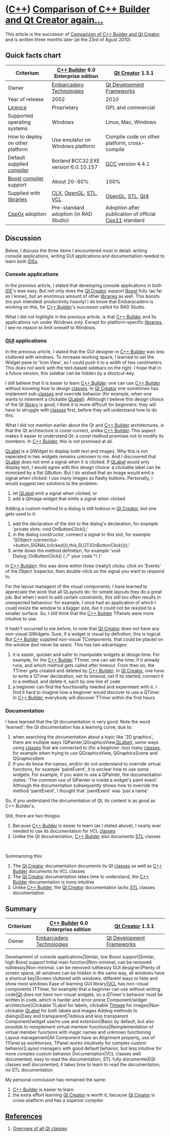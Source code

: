 # ([C++](Cpp.md)) [Comparison of C++ Builder and Qt Creator again...](CppCompareCppBuilderAndQtCreatorAgain.md)

This article is the successor of [Comparison of C++ Builder and Qt
Creator](CppCompareCppBuilderAndQtCreator.md) and is written three
months later (at the 23rd of Agust 2010).

## Quick facts chart

Criterium|[C++ Builder](CppBuilder.md) 6.0 Enterprise edition|[Qt Creator](CppQtCreator.md) 1.3.1
---|---|---
Owner|[Embarcadero Technologies](http://www.embarcadero.com)|[Qt Development Frameworks](http://qt.nokia.com)
Year of release|2002|2010
[Licence](CppLicence.md)|Proprietary| GPL and commercial
Supported operating systems|Windows|Linux, Mac, Windows
How to deploy on other platform|Use emulator on Windows platform|Compile code on other platform, cross-compile
Default supplied [compiler](CppCompiler.md)|Borland BCC32.EXE version 6.0.10.157|[GCC](CppGcc.md) version 4.4.1
[Boost](CppBoost.md) [compiler](CppCompiler.md) support|About 20-60%|100%
Supplied with [libraries](CppLibrary.md)|[CLX](CppClx.md), [OpenGL](CppOpenGl.md), [STL](CppStl.md), [VCL](CppVcl.md)|[OpenGL](CppOpenGl.md), [STL](CppStl.md), [Qt4](CppQt.md)
[Cpp0x](Cpp11.md) adoption|Pre-standard adoption (in RAD Studio) | Adoption after publication of official [Cpp11](Cpp11.md) standard

## Discussion

Below, I discuss the three items I encountered most in detail: writing
console applications, writing GUI applications and documentation needed
to learn both [IDEs](CppIde.md).

### Console applications

In the previous article, I stated that developing console applications
in both [IDE](CppIde.md)'s was easy. But not only does the [Qt
Creator](CppQtCreator.md) support [Boost](CppBoost.md) fully (as far
as I know), but an enormous amount of other [libraries](CppLibrary.md)
as well. This boosts (no pun intended) productivity heavily! I do know
that Embaracadero is working on this, for [C++
Builder](CppBuilder.md)'s successor called for RAD Studio.

What I did not highlight in the previous article, is that [C++
Builder](CppBuilder.md) and its applications run under Windows only.
Except for platform-specific [libraries](CppLibrary.md), I see no
reason to limit oneself to Windows.

### [GUI](CppGui.md) applications

In the previous article, I stated that the GUI designer in [C++
Builder](CppBuilder.md) was less cluttered with windows. To increase
working space, I learned to set the Widget pane to 'Icon View', so I
could push it to a width of two centimeters. This does not work with the
text-based sidebars on the right. I hope that in a future version, this
sidebar can be hidden by a shortcut-key.

I still believe that it is easier to learn [C++
Builder](CppBuilder.md): one can use [C++ Builder](CppBuilder.md)
without knowing how to design [classes](CppClass.md). In [Qt
Creator](CppQtCreator.md) one sometimes has implement
sub-[classes](CppClass.md) and override behavior (for example, when one
wants to imlement a clickable [QLabel](CppQLabel.md)). Although I
believe this design choice of the Qt [library](CppLibrary.md) is good,
I think it is more difficult for beginners: they will have to struggle
with [classes](CppClass.md) first, before they will understand how to
do this.

What I did not mention earlier about the Qt and [C++
Builder](CppBuilder.md) architectures, is that the Qt architecture is
const-correct, unlike [C++ Builder](CppBuilder.md). This aspect makes
it easier to understand Qt: a const method promises not to modify its
members. In [C++ Builder](CppBuilder.md), this is not promised at all.

[QLabel](CppQLabel.md) is a QWidget to display both text and images.
Why this is not seperated in two widgets remains unknown to me. And I
discovered that [QLabel](CppQLabel.md) does not emit a signal when it
is clicked. If [QLabel](CppQLabel.md) would only display text, I would
agree with this design choice: a clickable label can be mimicked by a
flat QButton. But I do wished that an image would emit a signal when
clicked: I use many images as flashy buttons. Personally, I would
suggest two solutions to the problem:

  1. let [QLabel](CppQLabel.md) emit a signal when clicked, or
  2. add a QImage widget that emits a signal when clicked


Adding a custom method to a dialog is still tedious in [Qt
Creator](CppQtCreator.md), but one gets used to it:

  1. add the declaration of the slot to the dialog's declaration, for example 'private slots: void OnButtonClick();'
  2. in the dialog constructor, connect a signal to this slot, for example 'QObject::connect(ui-&gt;button,SIGNAL(clicked()),this,SLOT(OnButtonClick()));'
  3. write down the method definition, for example 'void Dialog::OnButtonClick() { /\* your code \*/ }'

In [C++ Builder](CppBuilder.md)r, this was done within three (really!)
clicks: click on 'Events' of the Object Inspector, then double-click on
the signal you want to respond to.

For the layout managent of the visual components, I have learned to
appreciate the work that all QLayouts do: for simple layouts they do a
great job. But when I want to add certain constraints, this still too
often results in unexpected behaviour: for example, I once had an
application of which I could resize the window to a bigger size, but it
could not be resized to a smaller surface. So, I still think that the
[C++ Builder](CppBuilder.md) TPanels were more intuitive to use.

It hadn't occurred to me before, to note that [Qt
Creator](CppQtCreator.md) does not have any non-visual QWidgets. Sure,
if a widget is visual by definition, this is logical. But [C++
Builder](CppBuilder.md) supplied non-visual TComponents, that could be
placed on the window (but never be seen). This has two advantages:

  1.  it is easier, quicker and safer to manipulate widgets at design time. For example, for the [C++ Builder](CppBuilder.md) TTimer, one can set the time, if it already runs, and which method gets called after timeout. From then on, the TTimer gets created and deleted by [C++ Builder](CppBuilder.md). In [Qt Creator](CppQtCreator.md), one have to write a QTimer declaration, set its timeout, set if its started, connect it to a method, and delete it, each by one line of code
  2. a beginner can find the functionality needed and experiment with it. I find it hard to imagine how a beginner would discover to use a QTimer. In [C++ Builder](CppBuilder.md), everybody will discover TTimer within the first hours

### Documentation

I have learned that the Qt documentation is very good. Note the word
'learned': the Qt documentation has a learning curve, due to:

  1. when searching the documentation about a topic like '2D graphics', there are multiple ways (QPainter,QGraphicsView,[QLabel](CppQLabel.md)), some ways using [classes](CppClass.md) that are connected to (for a beginner: too) many [classes](CppClass.md), for example when trying to use QGraphicsView, QGraphicsScene and QGraphicsItem
  2. if you do know the names, and/or do not understand to override virtual functions, for example 'paintEvent', it is unclear how to use some widgets. For example, if you want to use a QPainter, the documentation states: 'The common use of QPainter is inside a widget's paint event'. Although the documentation subsequently shows how to override the method 'paintEvent', I thought that 'paintEvent' was 'just a name'

So, if you understand the documentation of Qt, its content is as good as
C++ Builder's.

Still, there are two thingss:

  1.  Because [C++ Builder](CppBuilder.md) is easier to learn (as I stated above), I nearly ever needed to use its documentation for VCL [classes](CppClass.md)
  2.  Unlike the Qt documentation, [C++ Builder](CppBuilder.md) also documents [STL](CppStl.md) classes

 

Summarizing this:

  1. The [Qt Creator](CppQtCreator.md) documentation documents its Qt [classes](CppClass.md) as well as [C++ Builder](CppBuilder.md) documents its VCL classes
  2. The [Qt Creator](CppQtCreator.md) documentation takes time to understand, the [C++ Builder](CppBuilder.md) documentation is more intuitive
  3. Unlike [C++ Builder](CppBuilder.md), the [Qt Creator](CppQtCreator.md) documentation lacks [STL](CppStl.md) classes documentation

## Summary

Criterium|[C++ Builder](CppBuilder.md) 6.0 Enterprise edition|[Qt Creator](CppQtCreator.md) 1.3.1
---|---|---
Owner|[Embarcadero Technologies](http://www.embarcadero.com)|[Qt Development Frameworks](http://qt.nokia.com)

Development of console applications|Similar, low Boost support|Similar, high Boost support
Initial main function|Non-minimal, can be removed ruthlessly|Non-minimal, can be removed ruthlessly
GUI designer|Plenty of screen space, all windows can be hidden in the same way, all windows have a shortcut key|Screen cluttered with windows, different ways to hide and show most windows
Ease of learning GUI library|[VCL](CppVcl.md) has non-visual components (TTimer, for example) that a beginner can use without writing code|[Qt](CppQt.md) does not have non-visual widgets, so a QTimer's behavior must be written in code, which is harder and error-prone
Component/widget architecture|Clickable TLabel for labels, clickable [TImage](CppTImage.md) for images|Non-clickable [QLabel](CppQLabel.md) for both labels and images
Adding methods to dialogs|Easy and transparent|Tedious and less transparent
Component/widget use/re-use and extension|Basic by default, but also possible to reimplement virtual member functions|Reimplementation of virtual member functions with magic names and unknown functioning
Layout management|All Component have an Alignment property, use of TPanel as workhorses, TPanel works intuitively for complex custom behavior|Layout managers with good default behavior, but less intuitive for more complex custom behavior
Documentation|VCL classes well documented, easy to read the documentation, STL fully documented|Qt classes well documented, it takes time to learn to read the documentation, no STL documentation

My personal conclusion has remained the same:

  1. [C++ Builder](CppBuilder.md) is easier to learn
  2. the extra effort learning [Qt Creator](CppQtCreator.md) is worth it, because [Qt Creator](CppQtCreator.md) is cross-platform and has a superior compiler

## [References](CppReferences.md)

1.  [Overview of all Qt classes](https://doc.qt.io/qt-5/classes.html)

